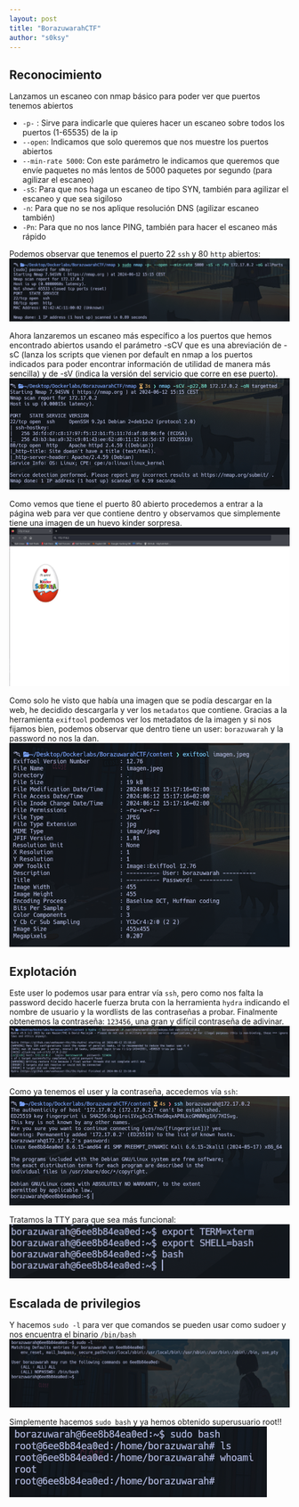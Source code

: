 ```yaml
---
layout: post
title: "BorazuwarahCTF"
author: "s0ksy"
---
```



## Reconocimiento

Lanzamos un escaneo con nmap básico para poder ver que puertos tenemos abiertos
- `-p-` : Sirve para indicarle que quieres hacer un escaneo sobre todos los puertos (1-65535) de la ip 
- `--open`: Indicamos que solo queremos que nos muestre los puertos abiertos
- `--min-rate 5000`: Con este parámetro le indicamos que queremos que envíe paquetes no más lentos de 5000 paquetes por segundo (para agilizar el escaneo)
- `-sS`: Para que nos haga un escaneo de tipo SYN, también para agilizar el escaneo y que sea sigiloso
- `-n`: Para que no se nos aplique resolución DNS (agilizar escaneo también)
- `-Pn`: Para que no nos lance PING, también para hacer el escaneo más rápido

Podemos observar que tenemos el puerto 22 `ssh` y 80 `http` abiertos:
![ctf 1](/assets/images/ctf1.png)

Ahora lanzaremos un escaneo más específico a los puertos que hemos encontrado abiertos usando el parámetro -sCV que es una abreviación de -sC (lanza los scripts que vienen por default en nmap a los puertos indicados para poder encontrar información de utilidad de manera más sencilla) y de -sV (indica la versión del servicio que corre en ese puerto).
![ctf 2](/assets/images/ctf2.png)

Como vemos que tiene el puerto 80 abierto procedemos a entrar a la página web para ver que contiene dentro y observamos que simplemente tiene una imagen de un huevo kinder sorpresa.
![ctf 3](/assets/images/ctf3.png)

Como solo he visto que había una imagen que se podía descargar en la web, he decidido descargarla y ver los `metadatos` que contiene. Gracias a la herramienta `exiftool` podemos ver los metadatos de la imagen y si nos fijamos bien, podemos observar que dentro tiene un user: `borazuwarah` y la password no nos la dan.
![ctf 4](/assets/images/ctf4.png)

## Explotación

Este user lo podemos usar para entrar vía `ssh`, pero como nos falta la password decido hacerle fuerza bruta con la herramienta `hydra` indicando el nombre de usuario y la wordlists de las contraseñas a probar. Finalmente obtenemos la contraseña: `123456`, una gran y difícil contraseña de adivinar.
![ctf 5](/assets/images/ctf5.png)

Como ya tenemos el user y la contraseña, accedemos vía `ssh`:
![ctf 6](/assets/images/ctf6.png)

Tratamos la TTY para que sea más funcional:
![ctf 7](/assets/images/ctf7.png)

## Escalada de privilegios

Y hacemos `sudo -l` para ver que comandos se pueden usar como sudoer y nos encuentra el binario `/bin/bash`
![ctf 8](/assets/images/ctf8.png)

Simplemente hacemos `sudo bash` y ya hemos obtenido superusuario root!!
![ctf 9](/assets/images/ctf9.png)
